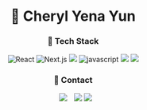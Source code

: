 <div align="center">
    
# 🌠 Cheryl Yena Yun 

### 🧶 Tech Stack

![React](https://img.shields.io/badge/-React-61DAFB?&logo=react&logoColor=white)
    ![Next.js](https://img.shields.io/badge/-Next.js-c96196?&logo=Next.js&logoColor=white)
<img src="https://img.shields.io/badge/TypeScript-3178C6?style=flat&logo=TypeScript&logoColor=white"/> 
    ![javascript](https://img.shields.io/badge/-JavaScript-F7E01C?&logo=JavaScript&logoColor=white)
<img src="https://img.shields.io/badge/CSS3-1572B6?style=flat&logo=CSS3&logoColor=white"/>
    <img src="https://img.shields.io/badge/HTML5-E34F26?style=flat&logo=HTML5&logoColor=white"/>

### 🧲 Contact
<p align="center>
<a href="mailto:cheryleduart@gmail.com">
    <img 
        src="https://img.shields.io/badge/-cheryleduart@gmail.com-c14438?style=flat&logo=Gmail&logoColor=white"
        style="height : auto; margin-left : 10px; margin-right : 10px;"
    />
</a>
    <a href='https://velog.io/@yena1025'><img src="https://img.shields.io/badge/velog-34e0a1?style=flat&logo=Vimeo&logoColor=white"/></a>
                                                                                                                                          
                                                                                                                                          
 <a href='https://www.notion.so/cheryl-yena-yun/Cheryl-Yun-s-Notion-39cbdc64741545449c715ea6fc2a753a'>
    <img src="https://img.shields.io/badge/notion-faf8b9?style=flat&logo=Notion&logoColor=white"/>
 </a>
</p>

    
